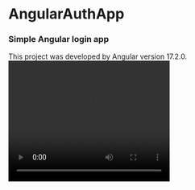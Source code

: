 # AngularAuthApp
### Simple Angular login app

This project was developed by Angular version 17.2.0.
<video width="320" height="240" controls>
  <source src="https://raw.githubusercontent.com/AmineDr/angular-auth-app/master/preview.mp4" type="video/mp4">
</video>

